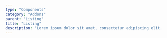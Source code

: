 ```yaml
---
type: "Components"
category: "Addons"
parent: "Listing"
title: "Listing"
description: "Lorem ipsum dolor sit amet, consectetur adipiscing elit. Nunc tempus laoreet leo sit amet iaculis."
---
```

